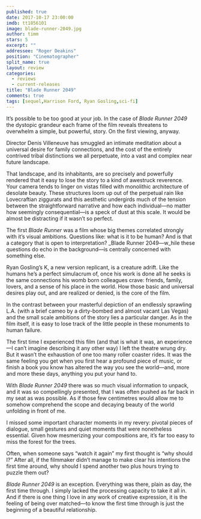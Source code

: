 ```yaml
---
published: true
date: 2017-10-17 23:00:00
imdb: tt1856101
image: blade-runner-2049.jpg
author: timm
stars: 5
excerpt: ""
addressee: "Roger Deakins"
position: "Cinematographer"
split_name: true
layout: review
categories: 
  - reviews
  - current-releases
title: "Blade Runner 2049"
comments: true
tags: [sequel,Harrison Ford, Ryan Gosling,sci-fi]
---
```


It’s possible to be too good at your job. In the case of _Blade Runner 2049_ the dystopic grandeur each frame of the film reveals threatens to overwhelm a simple, but powerful, story. On the first viewing, anyway.

Director Denis Villeneuve has smuggled an intimate meditation about a universal desire for family connections, and the cost of the entirely contrived tribal distinctions we all perpetuate, into a vast and complex near future landscape.

That landscape, and its inhabitants, are so precisely and powerfully rendered that it easy to lose the story to a kind of awestruck reverence. Your camera tends to linger on vistas filled with monolithic architecture of desolate beauty. These structures loom up out of the perpetual rain like Lovecraftian ziggurats and this aesthetic undergirds much of the tension between the straightforward narrative and how each individual—no matter how seemingly consequential—is a speck of dust at this scale. It would be almost be distracting if it wasn’t so perfect.

The first _Blade Runner_ was a film whose big themes correlated strongly with it’s visual ambitions. Questions like: what is it to be human? And is that a category that is open to interpretation? _Blade Runner 2049—w_hile these questions do echo in the background—is centrally concerned with something else.

Ryan Gosling’s K, a new version replicant, is a creature adrift. Like the humans he’s a perfect simulacrum of, once his work is done all he seeks is the same connections his womb born colleagues crave: friends, family, lovers, and a sense of his place in the world. How those basic and universal desires play out, and are realized or denied, is the core of the film.

In the contrast between your masterful depiction of an endlessly sprawling L.A. (with a brief cameo by a dirty-bombed and almost vacant Las Vegas) and the small scale ambitions of the story lies a particular danger. As in the film itself, it is easy to lose track of the little people in these monuments to human failure.

The first time I experienced this film (and that is what it was, an experience—I can’t imagine describing it any other way) I left the theatre wrung dry.  But it wasn’t the exhaustion of one too many roller coaster rides. It was the same feeling you get when you first hear a profound piece of music, or finish a book you know has altered the way you see the world—and, more and more these days, anything you put your hand to.

With _Blade Runner 2049_ there was so much visual information to unpack, and it was so compellingly presented, that I was often pushed as far back in my seat as was possible. As if those few centimetres would allow me to somehow comprehend the scope and decaying beauty of the world unfolding in front of me.

I missed some important character moments in my revery: pivotal pieces of dialogue, small gestures and quiet moments that were nonetheless essential. Given how mesmerizing your compositions are, it’s far too easy to miss the forest for the trees.

Often, when someone says “watch it again” my first thought is “why should I?” After all, if the filmmaker didn’t manage to make clear his intentions the first time around, why should I spend another two plus hours trying to puzzle them out?

_Blade Runner 2049_ is an exception. Everything was there, plain as day, the first time through. I simply lacked the processing capacity to take it all in. And if there is one thing I love in any work of creative expression, it is the feeling of being over matched—to know the first time through is just the beginning of a beautiful relationship.